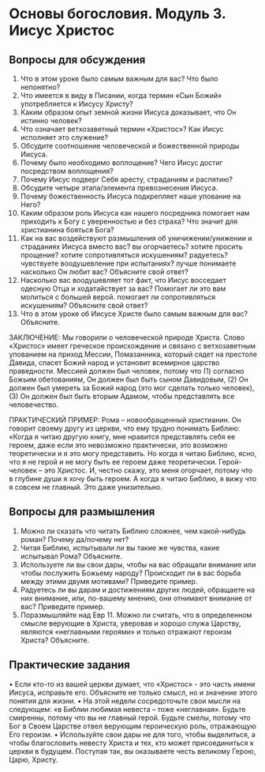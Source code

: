 	
# Основы богословия. Модуль 3. Иисус Христос

## Вопросы для обсуждения 

1.	Что в этом уроке было самым важным для вас? Что было непонятно? 
2.	Что имеется в виду в Писании, когда термин «Сын Божий» употребляется к Иисусу Христу? 
3.	Каким образом опыт земной жизни Иисуса доказывает, что Он истинно человек? 
4.	Что означает ветхозаветный термин «Христос»? Как Иисус исполняет это служение?
5.	Обсудите соотношение человеческой и божественной природы Иисуса.
6.	Почему было необходимо воплощение? Чего Иисус достиг посредством воплощения?
7.	Почему Иисус подверг Себя аресту, страданиям и распятию?
8.	Обсудите четыре этапа/элемента превознесения Иисуса. 
9.	Почему божественность Иисуса подкрепляет наше упование на Него? 
10.	Каким образом роль Иисуса как нашего посредника помогает нам приходить к Богу с уверенностью и без страха? Что значит для христианина бояться Бога?  
11.	Как на вас воздействуют размышления об уничижении/унижении и страданиях Иисуса вместо вас? вы огорчаетесь? хотите просить прощение? хотите сопротивляться искушениям? радуетесь? чувствуете воодушевление при испытаниях? лучше понимаете насколько Он любит вас? Объясните свой ответ?
12.	Насколько вас воодушевляет тот факт, что Иисус восседает одесную Отца и ходатайствует за вас? Помогает ли это вам молиться с большей верой. помогает ли сопротивляться искушениям? Объясните свой ответ?
13.	Что в этом уроке об Иисусе Христе было самым важным для вас? Объясните.
 

 
ЗАКЛЮЧЕНИЕ: Мы говорили о человеческой природе Христа. Слово «Христос» имеет греческое происхождение и связано с ветхозаветным упованием на приход Мессии, Помазанника, который сядет на престоле Давида, спасет Божий народ и установит всемирное царство праведности. Мессией должен был человек, потому что (1) согласно Божьим обетованиям, Он должен был быть сыном Давидовым, (2) Он должен был умереть за Божий народ (это мог сделать только человек), (3) Он должен был быть вторым Адамом, чтобы представлять все человечество. 

ПРАКТИЧЕСКИЙ ПРИМЕР:  Рома – новообращенный христианин. Он говорит своему другу из церкви, что ему трудно понимать Библию: «Когда я читаю другую книгу, мне нравится представлять себя ее героем, даже если это невозможно практически, это возможно теоретически и я это могу представить. Но когда я читаю Библию, ясно, что я не герой и не могу быть ее героем даже теоретически. Герой-человек – это Христос. И, честно скажу, это меня огорчает, потому что в глубине души я хочу быть героем. А когда я читаю Библию, я вижу что я совсем не главный. Это даже унизительно. 

## Вопросы для размышления
1.	Можно ли сказать что читать Библию сложнее, чем какой-нибудь роман? Почему да/почему нет? 
2.	Читая Библию, испытывали ли вы такие же чувства, какие испытывал Рома? Объясните. 
3.	Используете ли вы свои дары, чтобы на вас обращали внимание или чтобы послужить Божьему народу? Происходит ли в вас борьба между этими двумя мотивами? Приведите пример.
4.	Радуетесь ли вы дарам и достижениям других людей, обращаете на них внимание, или, по-вашему мнению, они отнимают внимание от вас? Приведите пример.
5.	Поразмышляйте над Евр 11. Можно ли считать, что в определенном смысле верующие в Христа, уверовав и хорошо служа Царству,  являются «неглавными героями» и только отражают героизм Христа?  Объясните. 

## Практические задания
•	Если кто-то из вашей церкви думает, что «Христос» - это часть имени Иисуса, исправьте его. Объясните не только смысл, но и значение этого понятия для жизни. 
•	На этой недели сосредоточьте свои мысли на следующем: «в Библии любимая невеста – тоже «неглавная». Будьте смиренны, потому что вы не главный герой. Будьте смелы, потому что Бог в Своем Царстве отвел верующим героическую роль, отражающую Его героизм.
•	Используйте свои дары не для того, чтобы выделиться, а чтобы благословить невесту Христа и тех, кто может присоединиться к церкви в будущем. Поступая так, вы оказываете честь великому Герою, Царю, Христу.   

